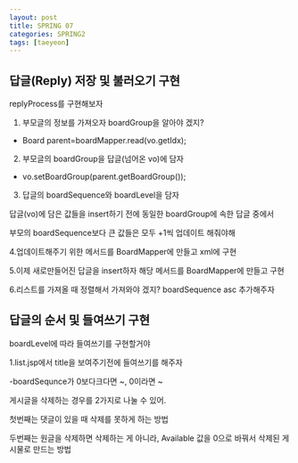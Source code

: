 ```yaml
---
layout: post
title: SPRING 07
categories: SPRING2
tags: [taeyeon]
---
```


## 답글(Reply) 저장 및 불러오기 구현

replyProcess를 구현해보자

1. 부모글의 정보를 가져오자 boardGroup을 알아야 겠지? 

- Board parent=boardMapper.read(vo.getIdx);

2. 부모글의 boardGroup을 답글(넘어온 vo)에 담자

- vo.setBoardGroup(parent.getBoardGroup());

3. 답글의 boardSequence와 boardLevel을 담자

답글(vo)에 담은 값들을 insert하기 전에 동일한 boardGroup에 속한 답글 중에서

부모의 boardSequence보다 큰 값들은 모두 +1씩 업데이트 해줘야해

4.업데이트해주기 위한 메서드를 BoardMapper에 만들고 xml에 구현

5.이제 새로만들어진 답글을 insert하자 해당 메서드를 BoardMapper에 만들고 구현

6.리스트를 가져올 때 정렬해서 가져와야 겠지? boardSequence asc 추가해주자


## 답글의 순서 및 들여쓰기 구현

boardLevel에 따라 들여쓰기를 구현할거야

1.list.jsp에서 title을 보여주기전에 들여쓰기를 해주자

-boardSequnce가 0보다크다면 ~, 0이라면 ~


게시글을 삭제하는 경우를 2가지로 나눌 수 있어.

첫번째는 댓글이 있을 때 삭제를 못하게 하는 방법

두번째는 원글을 삭제하면 삭제하는 게 아니라, Available 값을 0으로 바꿔서 삭제된 게시물로 만드는 방법















